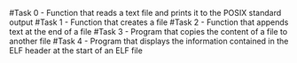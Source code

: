 #Task 0 - Function that reads a text file and prints it to the POSIX standard output
#Task 1 - Function that creates a file
#Task 2 - Function that appends text at the end of a file
#Task 3 - Program that copies the content of a file to another file
#Task 4 - Program that displays the information contained in the ELF header at the start of an ELF file
